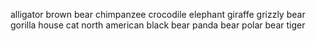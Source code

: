 alligator
brown bear
chimpanzee
crocodile
elephant
giraffe
grizzly bear
gorilla
house cat
north american black bear
panda bear
polar bear
tiger
